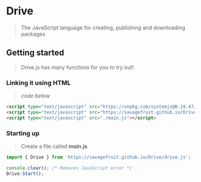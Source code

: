 # Drive
> The JavaScript language for creating, publishing and downloading packages

## Getting started
> Drive.js has many functions for you to try out!

### Linking it using HTML
> _code below_
```html
<script type="text/javascript" src="https://unpkg.com/systemjs@0.19.47/dist/system.js"></script>
<script type="text/javascript" src="https://savagefruit.github.io/Drive/config.js"></script>
<script type="text/javascript" src="./main.js"></script>
```

### Starting up
> Create a file called **main.js**
```js
import { Drive } from 'https://savagefruit.github.io/Drive/drive.js';

console.clear(); /* Removes JavaScript error */
Drive.Start();
```
